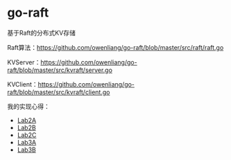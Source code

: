 # go-raft

基于Raft的分布式KV存储

Raft算法：https://github.com/owenliang/go-raft/blob/master/src/raft/raft.go

KVServer：https://github.com/owenliang/go-raft/blob/master/src/kvraft/server.go

KVClient：https://github.com/owenliang/go-raft/blob/master/src/kvraft/client.go

我的实现心得：
* [Lab2A](https://yuerblog.cc/2020/08/13/mit-6-824-distributed-systems-%e5%ae%9e%e7%8e%b0raft-lab2a/)
* [Lab2B](https://yuerblog.cc/2020/08/14/mit-6-824-distributed-systems-%e5%ae%9e%e7%8e%b0raft-lab2b/)
* [Lab2C](https://yuerblog.cc/2020/08/16/mit-6-824-distributed-systems-%e5%ae%9e%e7%8e%b0raft-lab2c/)
* [Lab3A](https://yuerblog.cc/2020/08/19/mit-6-824-distributed-systems-%e5%ae%9e%e7%8e%b0raft-lab3a/)
* [Lab3B](https://yuerblog.cc/2020/08/28/mit-6-824-distributed-systems-%e5%ae%9e%e7%8e%b0raft-lab3b/)
